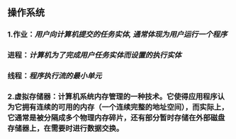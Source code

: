 ## 操作系统
### 1.**作业**：*用户向计算机提交的任务实体, 通常体现为用户运行一个程序*
###   **进程**：*计算机为了完成用户任务实体而设置的执行实体*
###   **线程**：*程序执行流的最小单元*
### 2.**虚拟存储器**：计算机系统内存管理的一种技术。它使得应用程序认为它拥有连续的可用的内存（一个连续完整的地址空间），而实际上，它通常是被分隔成多个物理内存碎片，还有部分暂时存储在外部磁盘存储器上，在需要时进行数据交换。
